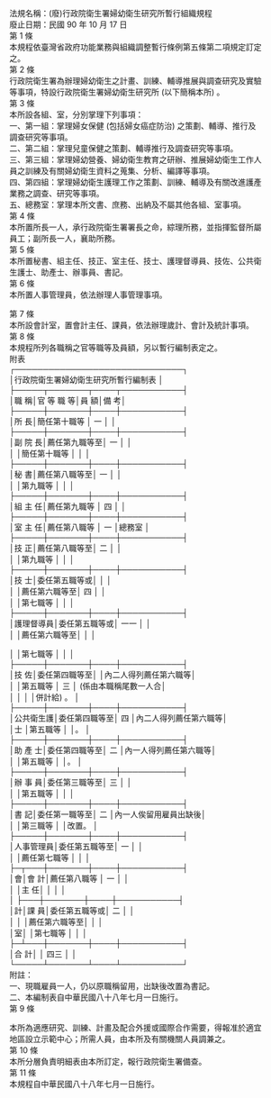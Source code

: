 法規名稱：(廢)行政院衛生署婦幼衛生研究所暫行組織規程  
廢止日期：民國 90 年 10 月 17 日  
第 1 條  
本規程依臺灣省政府功能業務與組織調整暫行條例第五條第二項規定訂定  
之。  
第 2 條  
行政院衛生署為辦理婦幼衛生之計畫、訓練、輔導推展與調查研究及實驗  
等事項，特設行政院衛生署婦幼衛生研究所 (以下簡稱本所) 。  
第 3 條  
本所設各組、室，分別掌理下列事項：  
一、第一組：掌理婦女保健 (包括婦女癌症防治) 之策劃、輔導、推行及  
調查研究等事項。  
二、第二組：掌理兒童保健之策劃、輔導推行及調查研究等事項。  
三、第三組：掌理婦幼營養、婦幼衛生教育之研辦、推展婦幼衛生工作人  
員之訓練及有關婦幼衛生資料之蒐集、分析、編譯等事項。  
四、第四組：掌理婦幼衛生護理工作之策劃、訓練、輔導及有關改進護產  
業務之調查、研究等事項。  
五、總務室：掌理本所文書、庶務、出納及不屬其他各組、室事項。  
第 4 條  
本所置所長一人，承行政院衛生署署長之命，綜理所務，並指揮監督所屬  
員工；副所長一人，襄助所務。  
第 5 條  
本所置秘書、組主任、技正、室主任、技士、護理督導員、技佐、公共衛  
生護士、助產士、辦事員、書記。  
第 6 條  
本所置人事管理員，依法辦理人事管理事項。  


第 7 條  
本所設會計室，置會計主任、課員，依法辦理歲計、會計及統計事項。  
第 8 條  
本規程所列各職稱之官等職等及員額，另以暫行編制表定之。  
附表  
┌──────────────────────────────┐  
│行政院衛生署婦幼衛生研究所暫行編制表 │  
├─────┬───────┬────┬───────────┤  
│職 稱│官 等 職 等│員 額│備 考│  
├─────┼───────┼────┼───────────┤  
│所 長│簡任第十職等 │ 一 │ │  
├─────┼───────┼────┼───────────┤  
│副 院 長│薦任第九職等至│ 一 │ │  
│ │簡任第十職等 │ │ │  
├─────┼───────┼────┼───────────┤  
│秘 書│薦任第八職等至│ 一 │ │  
│ │第九職等 │ │ │  
├─────┼───────┼────┼───────────┤  
│組 主 任│薦任第九職等 │ 四 │ │  
├─────┼───────┼────┼───────────┤  
│室 主 任│薦任第八職等 │ 一 │總務室 │  
├─────┼───────┼────┼───────────┤  
│技 正│薦任第八職等至│ 二 │ │  
│ │第九職等 │ │ │  
├─────┼───────┼────┼───────────┤  
│技 士│委任第五職等或│ │ │  
│ │薦任第六職等至│ 四 │ │  
│ │第七職等 │ │ │  
├─────┼───────┼────┼───────────┤  
│護理督導員│委任第五職等或│ 一一 │ │  
│ │薦任第六職等至│ │ │  


│ │第七職等 │ │ │  
├─────┼───────┼────┼───────────┤  
│技 佐│委任第四職等至│ │內二人得列薦任第六職等│  
│ │第五職等 │ 三 │ (係由本職稱尾數一人合│  
│ │ │ │併計給) 。 │  
├─────┼───────┼────┼───────────┤  
│公共衛生護│委任第四職等至│ 四 │內二人得列薦任第六職等│  
│士 │第五職等 │ │。 │  
├─────┼───────┼────┼───────────┤  
│助 產 士│委任第四職等至│ 二 │內一人得列薦任第六職等│  
│ │第五職等 │ │。 │  
├─────┼───────┼────┼───────────┤  
│辦 事 員│委任第三職等至│ 三 │ │  
│ │第五職等 │ │ │  
├─────┼───────┼────┼───────────┤  
│書 記│委任第一職等至│ 二 │內一人俟留用雇員出缺後│  
│ │第三職等 │ │改置。 │  
├─────┼───────┼────┼───────────┤  
│人事管理員│委任第五職等至│ 一 │ │  
│ │薦任第七職等 │ │ │  
├─┬───┼───────┼────┼───────────┤  
│會│會 計│薦任第八職等 │ 一 │ │  
│ │主 任│ │ │ │  
│ ├───┼───────┼────┼───────────┤  
│計│課 員│委任第五職等或│ 二 │ │  
│ │ │薦任第六職等至│ │ │  
│室│ │第七職等 │ │ │  
├─┴───┼───────┼────┼───────────┤  
│合 計│ │ 四三 │ │  
└─────┴───────┴────┴───────────┘  
附註：  
一、現職雇員一人，仍以原職稱留用，出缺後改置為書記。  
二、本編制表自中華民國八十八年七月一日施行。  
第 9 條  


本所為適應研究、訓練、計畫及配合外援或國際合作需要，得報准於適宜  
地區設立示範中心；所需人員，由本所及有關機關人員調兼之。  
第 10 條  
本所分層負責明細表由本所訂定，報行政院衛生署備查。  
第 11 條  
本規程自中華民國八十八年七月一日施行。  



